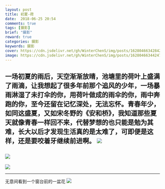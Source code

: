 ```yaml
---
layout: post
title: 初夏-荷
date:  2018-06-25 20:54
comments: true
tags: [摄影]
brief: "摄影"
reward: true
categories: 摄影
keywords: 摄影
cover: https://cdn.jsdelivr.net/gh/WinterChenS/img/posts/1628046634284220.jpg
image: https://cdn.jsdelivr.net/gh/WinterChenS/img/posts/1628046634424756.jpg
---
```


一场初夏的雨后，天空渐渐放晴，池塘里的荷叶上盛满了雨滴，让我想起了很多年前那个追风的少年，一场暴雨淋湿了未打伞的你，用荷叶做成的雨伞的你，雨中奔跑的你，至今还留在记忆深处，无法忘怀。青春年少，如同这盛夏，又如宋冬野的《安和桥》，我知道那些夏天就像青春一样回不来，代替梦想的也只能是勉为其难，长大以后才发现生活真的是太难了，可即便是这样，还是要咬着牙继续前进啊。
![](https://cdn.jsdelivr.net/gh/WinterChenS/img/posts/1628046634563046.jpg)
---
![](https://cdn.jsdelivr.net/gh/WinterChenS/img/posts/1628046634701349.jpg)
---
![](https://cdn.jsdelivr.net/gh/WinterChenS/img/posts/1628046635178310.jpg)


---
无意间看到一个窗台前的一盆花
![](https://cdn.jsdelivr.net/gh/WinterChenS/img/posts/1628046635258866.jpg)